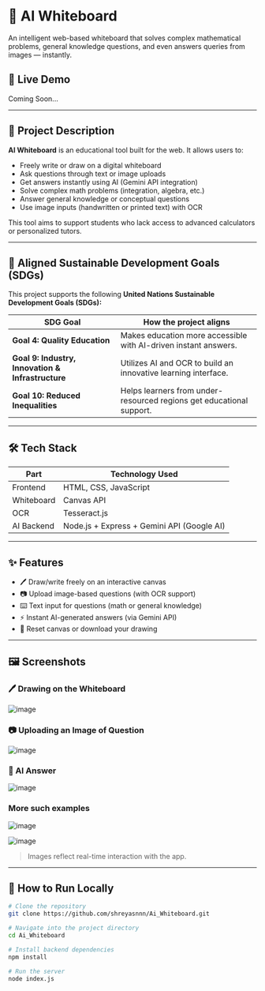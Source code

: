 # 🧠 AI Whiteboard

An intelligent web-based whiteboard that solves complex mathematical problems, general knowledge questions, and even answers queries from images — instantly.

## 🚀 Live Demo
Coming Soon...

---

## 📌 Project Description

**AI Whiteboard** is an educational tool built for the web. It allows users to:
- Freely write or draw on a digital whiteboard
- Ask questions through text or image uploads
- Get answers instantly using AI (Gemini API integration)
- Solve complex math problems (integration, algebra, etc.)
- Answer general knowledge or conceptual questions
- Use image inputs (handwritten or printed text) with OCR

This tool aims to support students who lack access to advanced calculators or personalized tutors.

---

## 🎯 Aligned Sustainable Development Goals (SDGs)

This project supports the following **United Nations Sustainable Development Goals (SDGs):**

| SDG Goal | How the project aligns |
|----------|------------------------|
| **Goal 4: Quality Education** | Makes education more accessible with AI-driven instant answers. |
| **Goal 9: Industry, Innovation & Infrastructure** | Utilizes AI and OCR to build an innovative learning interface. |
| **Goal 10: Reduced Inequalities** | Helps learners from under-resourced regions get educational support. |

---

## 🛠 Tech Stack

| Part        | Technology Used              |
|-------------|-------------------------------|
| Frontend    | HTML, CSS, JavaScript         |
| Whiteboard  | Canvas API                    |
| OCR         | Tesseract.js                  |
| AI Backend  | Node.js + Express + Gemini API (Google AI) |

---

## ✨ Features

- 🖊️ Draw/write freely on an interactive canvas
- 📷 Upload image-based questions (with OCR support)
- ⌨️ Text input for questions (math or general knowledge)
- ⚡ Instant AI-generated answers (via Gemini API)
- 🔁 Reset canvas or download your drawing

---

## 🖼️ Screenshots

### 🖊️ Drawing on the Whiteboard  
![image](https://github.com/user-attachments/assets/d89436c9-39a7-44c0-8153-546b2bdb83c8)

### 📷 Uploading an Image of Question
![image](https://github.com/user-attachments/assets/667ac534-533f-463f-9347-14959a5f1a13)


### 🤖 AI Answer  
![image](https://github.com/user-attachments/assets/c31031be-512e-4fe0-a25f-e4c35e99074a)

### More such examples
![image](https://github.com/user-attachments/assets/c7ebf469-ba69-48e3-a2ce-75757bbcf0c2)

![image](https://github.com/user-attachments/assets/6d04a922-1e3f-4dca-b57a-ddc9ff2dabd1)


> Images reflect real-time interaction with the app.

---

## 🧪 How to Run Locally

```bash
# Clone the repository
git clone https://github.com/shreyasnnn/Ai_Whiteboard.git

# Navigate into the project directory
cd Ai_Whiteboard

# Install backend dependencies
npm install

# Run the server
node index.js
